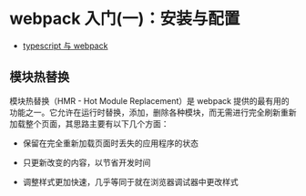 # webpack 入门(一)：安装与配置

- [typescript 与 webpack](https://www.webpackjs.com/guides/typescript/)

## 模块热替换

模块热替换（HMR - Hot Module Replacement）是 webpack 提供的最有用的功能之一。它允许在运行时替换，添加，删除各种模块，而无需进行完全刷新重新加载整个页面，其思路主要有以下几个方面：

- 保留在完全重新加载页面时丢失的应用程序的状态

- 只更新改变的内容，以节省开发时间

- 调整样式更加快速，几乎等同于就在浏览器调试器中更改样式
